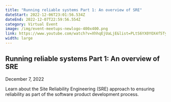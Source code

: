 ```yaml
---
title: "Running reliable systems Part 1: An overview of SRE"
dateStart: 2022-12-06T23:01:56.534Z
dateEnd: 2022-12-07T22:59:56.554Z
category: Virtual Event
image: /img/event-meetups-newlogo-400x400.png
link: https://www.youtube.com/watch?v=XhhqEjUaLjE&list=PLtS6YX0YOX4f5TyRI7jUdjm7D9H4laNlF
width: large
---
```

## Running reliable systems Part 1: An overview of SRE
D﻿ecember 7, 2022

Learn about the Site Reliability Engineering (SRE) approach to ensuring reliability as part of the software product development process.